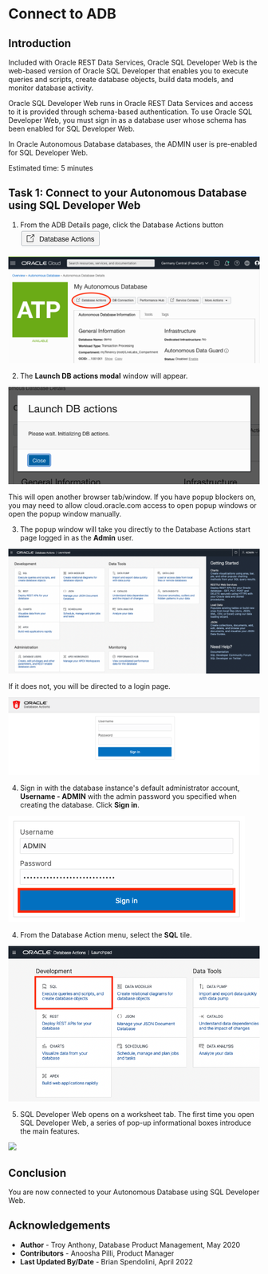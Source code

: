 # Connect to ADB
## Introduction
Included with Oracle REST Data Services, Oracle SQL Developer Web is the web-based version of Oracle SQL Developer that enables you to execute queries and scripts, create database objects, build data models, and monitor database activity.

Oracle SQL Developer Web runs in Oracle REST Data Services and access to it is provided through schema-based authentication. To use Oracle SQL Developer Web, you must sign in as a database user whose schema has been enabled for SQL Developer Web.

In Oracle Autonomous Database databases, the ADMIN user is pre-enabled for SQL Developer Web.

Estimated time: 5 minutes

## Task 1: Connect to your Autonomous Database using SQL Developer Web

1. From the ADB Details page, click the Database Actions button ![](./images/db-actions-button.png)

![](./images/ADB-details-sdw-1.png)

2. The **Launch DB actions modal** window will appear.

![](./images/db-actions-modal.png)

This will open another browser tab/window. If you have popup blockers on, you may need to allow cloud.oracle.com access to open popup windows or open the popup window manually.

3. The popup window will take you directly to the Database Actions start page logged in as the **Admin** user. 

![](./images/db-actions-main.png)

If it does not, you will be directed to a login page.

![](./images/sdw-login.png)

4. Sign in with the database instance's default administrator account, **Username - ADMIN** with the admin password you specified when creating the database. Click **Sign in**.

![](./images/sdw-signin-admin.png " ")

4. From the Database Action menu, select the **SQL** tile.

![](./images/sql.png " ")

5. SQL Developer Web opens on a worksheet tab. The first time you open SQL Developer Web, a series of pop-up informational boxes introduce the main features.

![](./images/click-x.png  " ")

## Conclusion
 You are now connected to your Autonomous Database using SQL Developer Web.

## Acknowledgements

 - **Author** - Troy Anthony, Database Product Management, May 2020
 - **Contributors** - Anoosha Pilli, Product Manager
 - **Last Updated By/Date** - Brian Spendolini, April 2022
